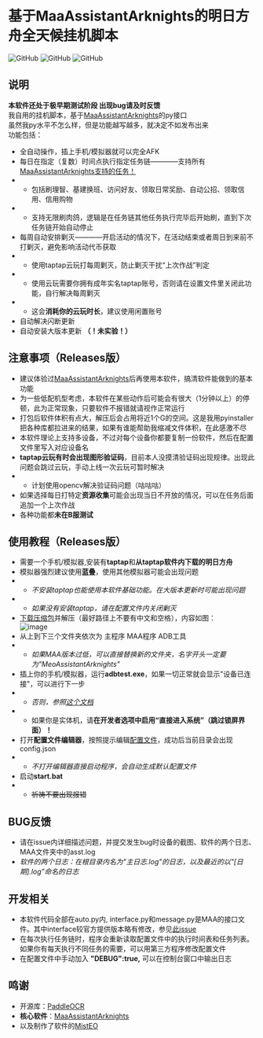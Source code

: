# 基于MaaAssistantArknights的明日方舟全天候挂机脚本
![GitHub](https://img.shields.io/github/license/hjhjfhjhujhh/Arknights_24-7_script) 
![GitHub](https://img.shields.io/badge/platform-Windows-brightgreen)
![GitHub](https://img.shields.io/badge/code-Python-blue)

## 说明
**本软件还处于极早期测试阶段 出现bug请及时反馈**  
我自用的挂机脚本，基于[MaaAssistantArknights](https://github.com/MaaAssistantArknights/MaaAssistantArknights)的py接口  
虽然我py水平不怎么样，但是功能越写越多，就决定不如发布出来  
功能包括：
- 全自动操作，插上手机/模拟器就可以完全AFK
- 每日在指定（复数）时间点执行指定任务链————支持所有[MaaAssistantArknights支持的任务！](https://github.com/MaaAssistantArknights/MaaAssistantArknights/blob/master/README.md)
- - 包括刷理智、基建换班、访问好友、领取日常奖励、自动公招、领取信用、信用购物
- - 支持无限刷肉鸽，逻辑是在任务链其他任务执行完毕后开始刷，直到下次任务链开始自动停止
- 每周自动安排剿灭————开启活动的情况下，在活动结束或者周日到来前不打剿灭，避免影响活动代币获取
- - 使用taptap云玩打每周剿灭，防止剿灭干扰“上次作战”判定
- - 使用云玩需要你拥有成年实名taptap账号，否则请在设置文件里关闭此功能，自行解决每周剿灭
- - 这会**消耗你的云玩时长**，建议使用闲置账号
- 自动解决闪断更新
- 自动安装大版本更新 **（！未实验！）**

## 注意事项（Releases版）
- 建议体验过[MaaAssistantArknights](https://github.com/MaaAssistantArknights/MaaAssistantArknights)后再使用本软件，搞清软件能做到的基本功能
- 为一些低配机型考虑，本软件在某些动作后可能会有很大（1分钟以上）的停顿，此为正常现象，只要软件不报错就请视作正常运行
- 打包后软件体积有点大，解压后会占用将近1个G的空间。这是我用pyinstaller把各种库都拉进来的结果，如果有谁能帮助我缩减文件体积，在此感激不尽
- 本软件理论上支持多设备，不过对每个设备你都要复制一份软件，然后在配置文件里写入对应设备名
- **taptap云玩有时会出现图形验证码**，目前本人没摸清验证码出现规律。出现此问题会跳过云玩，手动上线一次云玩可暂时解决
- - 计划使用opencv解决验证码问题（咕咕咕）
- 如果选择每日打特定**资源收集**可能会出现当日不开放的情况，可以在任务后面追加一个上次作战
- 各种功能都**未在B服测试**

## 使用教程（Releases版）
- 需要一个手机/模拟器,安装有**taptap**和**从taptap软件内下载的明日方舟**
- 模拟器强烈建议使用**蓝叠**，使用其他模拟器可能会出现问题
- - *不安装taptap也能使用本软件基础功能。在大版本更新时可能出现问题*
- - *如果没有安装taptap，请在配置文件内关闭剿灭*
- [下载压缩包](https://github.com/hjhjfhjhujhh/Arknights_24-7_script/releases)并解压（最好路径上不要有中文和空格），内容如图：  
![image](https://user-images.githubusercontent.com/89215821/162499773-ac5701b9-94f2-414a-8d53-465f192f1750.png)
- 从上到下三个文件夹依次为  主程序  MAA程序  ADB工具
- - *如果MAA版本过低，可以直接替换新的文件夹，名字开头一定要为"MeoAssistantArknights"*
- 插上你的手机/模拟器，运行**adbtest.exe**，如果一切正常就会显示"设备已连接"，可以进行下一步
- - *否则，参照[这个文档](https://github.com/hjhjfhjhujhh/Arknights_24-7_script/blob/main/docs/%E8%AE%BE%E5%A4%87%E8%BF%9E%E6%8E%A5.md)*
- - 如果你是实体机，请**在开发者选项中启用“直接进入系统”（跳过锁屏界面）！**
- 打开**配置文件编辑器**，按照提示编辑[配置文件](https://github.com/hjhjfhjhujhh/Arknights_24-7_script/blob/main/docs/%E5%85%B3%E4%BA%8E%E8%AE%BE%E7%BD%AE%E6%96%87%E4%BB%B6.md)，成功后当前目录会出现config.json
- - *不打开编辑器直接启动程序，会自动生成默认配置文件*
- 启动**start.bat**
- - ~~祈祷不要出现报错~~

## BUG反馈
- 请在issue内详细描述问题，并提交发生bug时设备的截图、软件的两个日志、MAA文件夹中的asst.log
- *软件的两个日志：在根目录内名为"主日志.log"的日志，以及最近的以"\[日期\].log"命名的日志*

## 开发相关
- 本软件代码全部在auto.py内, interface.py和message.py是MAA的接口文件。其中interface较官方提供版本略有修改，参见[此issue](https://github.com/MaaAssistantArknights/MaaAssistantArknights/issues/312)
- 在每次执行任务链时，程序会重新读取配置文件中的执行时间表和任务列表。如果你有每天执行不同任务的需要，可以用第三方程序修改配置文件
- 在配置文件中手动加入  **"DEBUG":true,**  可以在控制台窗口中输出日志

## 鸣谢
- 开源库：[PaddleOCR](https://github.com/PaddlePaddle/PaddleOCR)
- **核心软件**：[MaaAssistantArknights](https://github.com/MaaAssistantArknights/MaaAssistantArknights)
- 以及制作了软件的[MistEO](https://github.com/MistEO)
